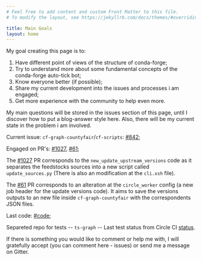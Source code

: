 ```yaml
---
# Feel free to add content and custom Front Matter to this file.
# To modify the layout, see https://jekyllrb.com/docs/themes/#overriding-theme-defaults

title: Main Goals
layout: home
---
```


My goal creating this page is to:
1. Have different point of views of the structure of conda-forge;
2. Try to understand more about some fundamental concepts of the conda-forge auto-tick bot;
3. Know everyone better (if possible);
4. Share my current development into the issues and processes i am engaged;
5. Get more experience with the community to help even more.

My main questions will be stored in the issues section of this page, until I discover how to put a blog-answer style here.
Also, there will be my current state in the problem i am involved.

Current issue: `cf-graph-countyfair`/`cf-scripts`: [#842][i842];

Engaged on PR's: [#1027][p1027], [#61][p61];

The [#1027][p1027] PR corresponds to the `new_update_upstream_versions` code as it separates the feedstocks sources into a new script called `update_sources.py` (There is also an modification at the `cli.xsh` file). 

The [#61][p61] PR corresponds to an alteration at the `circle_worker` config (a new job header for the update versions code). It aims to save the versions outputs to an new file inside `cf-graph-countyfair` with the correspondents JSON files.

Last code: [#code][code];

Separeted repo for tests -- `ts-graph` -- Last test status from Circle CI [status].

If there is something you would like to comment or help me with, I will gratefully accept (you can comment here - issues) or send me a message on Gitter.

[i842]: https://github.com/regro/cf-scripts/issues/842
[p1027]: https://github.com/regro/cf-scripts/pull/1027
[p61]: https://github.com/regro/circle_worker/pull/61
[code]: https://github.com/regro/circle_worker/pull/61/commits/017344494e9e01c75efe312a6ba8323b37ff9fd3
[status]: https://app.circleci.com/pipelines/github/viniciusdc/ts-graph/46/workflows/cf6da52d-df5d-485d-9aaf-6c142ce10962/jobs/51/steps
